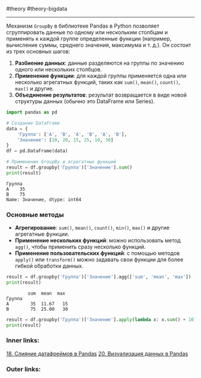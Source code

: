 #theory #theory-bigdata
 
---
Механизм `GroupBy` в библиотеке Pandas в Python позволяет сгруппировать данные по одному или нескольким столбцам и применять к каждой группе определенные функции (например, вычисление суммы, среднего значения, максимума и т. д.). Он состоит из трех основных шагов:

1. **Разбиение данных**: данные разделяются на группы по значению одного или нескольких столбцов.
2. **Применение функции**: для каждой группы применяется одна или несколько агрегатных функций, таких как `sum()`, `mean()`, `count()`, `max()` и другие.
3. **Объединение результатов**: результат возвращается в виде новой структуры данных (обычно это DataFrame или Series).

```python
import pandas as pd

# Создание DataFrame
data = {
    'Группа': ['A', 'B', 'A', 'B', 'A', 'B'],
    'Значение': [10, 20, 15, 25, 10, 30]
}
df = pd.DataFrame(data)

# Применение GroupBy и агрегатных функций
result = df.groupby('Группа')['Значение'].sum()
print(result)
```

```
Группа
A    35
B    75
Name: Значение, dtype: int64
```

### Основные методы

- **Агрегирование**: `sum()`, `mean()`, `count()`, `min()`, `max()` и другие агрегатные функции.
- **Применение нескольких функций**: можно использовать метод `agg()`, чтобы применить сразу несколько функций.
- **Применение пользовательских функций**: с помощью методов `apply()` или `transform()` можно задавать свои функции для более гибкой обработки данных.

```python
result = df.groupby('Группа')['Значение'].agg(['sum', 'mean', 'max'])
print(result)
```

```
        sum  mean  max
Группа                  
A        35  11.67   15
B        75  25.00   30
```

```python
result = df.groupby('Группа')['Значение'].apply(lambda x: x.sum() + 10)
print(result)
```


### Inner links:
[18. Слияние датафреймов в Pandas](2.%20Theory/Big%20Data/18.%20Слияние%20датафреймов%20в%20Pandas.md)
[20. Визуализация данных в Pandas](2.%20Theory/Big%20Data/20.%20Визуализация%20данных%20в%20Pandas.md)
### Outer links: